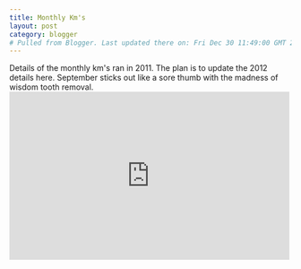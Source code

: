 ```yaml
---
title: Monthly Km's
layout: post
category: blogger
# Pulled from Blogger. Last updated there on: Fri Dec 30 11:49:00 GMT 2011
---
```

Details of the monthly km's ran in 2011. The plan is to update the 2012 details here. September sticks out like a sore thumb with the madness of wisdom tooth removal.  <iframe width='500' height='300' frameborder='0' src='https://docs.google.com/spreadsheet/pub?key=0AmvAt7ZNIJJDdFJnNjZ5R2F5VHFVdUgzek1fYmJmc2c&single=true&gid=10&output=html&widget=true'></iframe> <script type="text/javascript" src="//ajax.googleapis.com/ajax/static/modules/gviz/1.0/chart.js"> {"dataSourceUrl":"//docs.google.com/spreadsheet/tq?key=0AmvAt7ZNIJJDdFJnNjZ5R2F5VHFVdUgzek1fYmJmc2c&transpose=0&headers=0&range=A2%3AC13&gid=10&pub=1","options":{"reverseCategories":false,"curveType":"","backgroundColor":"#FFFFFF","pointSize":0,"lineWidth":2,"logScale":false,"hasLabelsColumn":true,"hAxis":{"maxAlternations":1},"vAxes":[{"title":null,"minValue":null,"viewWindowMode":"pretty","viewWindow":{"min":null,"max":null},"maxValue":null},{"viewWindowMode":"pretty","viewWindow":{}}],"title":"","interpolateNulls":false,"legend":"right","reverseAxis":false,"width":1279,"height":531},"state":{},"view":"{\"columns\":[0,1,2]}","chartType":"LineChart","chartName":"Chart1"} </script>
